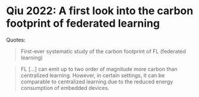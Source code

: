 # Qiu 2022: A first look into the carbon footprint of federated learning

Quotes:

> First-ever systematic study of the carbon footprint of FL (federated learning)

> FL [...] can emit up to two order of magnitude more carbon than centralized learning. However, in certain settings, it can be comparable to centralized learning due to the reduced energy consumption of embedded devices.
